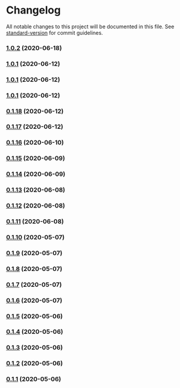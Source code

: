 # Changelog

All notable changes to this project will be documented in this file. See [standard-version](https://github.com/conventional-changelog/standard-version) for commit guidelines.

### [1.0.2](https://github.com/mohtasmedia/pkg-lookup/compare/v1.0.1...v1.0.2) (2020-06-18)

### [1.0.1](https://github.com/mohtasmedia/pkg-lookup/compare/v0.1.18...v1.0.1) (2020-06-12)

### [1.0.1](https://github.com/mohtasmedia/pkg-lookup/compare/v0.1.18...v1.0.1) (2020-06-12)

### [1.0.1](https://github.com/mohtasmedia/pkg-lookup/compare/v0.1.18...v1.0.1) (2020-06-12)

### [0.1.18](https://github.com/mohtasmedia/pkg-lookup/compare/v0.1.17...v0.1.18) (2020-06-12)

### [0.1.17](https://github.com/mohtasmedia/pkg-lookup/compare/v0.1.16...v0.1.17) (2020-06-12)

### [0.1.16](https://github.com/mohtasmedia/pkg-lookup/compare/v0.1.15...v0.1.16) (2020-06-10)

### [0.1.15](https://github.com/mohtasmedia/pkg-lookup/compare/v0.1.13...v0.1.15) (2020-06-09)

### [0.1.14](https://github.com/mohtasmedia/pkg-lookup/compare/v0.1.13...v0.1.14) (2020-06-09)

### [0.1.13](https://github.com/mohtasmedia/pkg-lookup/compare/v0.1.11...v0.1.13) (2020-06-08)

### [0.1.12](https://github.com/mohtasmedia/pkg-lookup/compare/v0.1.11...v0.1.12) (2020-06-08)

### [0.1.11](https://github.com/mohtasmedia/pkg-lookup/compare/v0.1.10...v0.1.11) (2020-06-08)

### [0.1.10](https://github.com/mohtasmedia/pkg-lookup/compare/v0.1.9...v0.1.10) (2020-05-07)

### [0.1.9](https://github.com/mohtasmedia/pkg-lookup/compare/v0.1.8...v0.1.9) (2020-05-07)

### [0.1.8](https://github.com/mohtasmedia/pkg-lookup/compare/v0.1.7...v0.1.8) (2020-05-07)

### [0.1.7](https://github.com/mohtasmedia/pkg-lookup/compare/v0.1.6...v0.1.7) (2020-05-07)

### [0.1.6](https://github.com/mohtasmedia/pkg-lookup/compare/v0.1.5...v0.1.6) (2020-05-07)

### [0.1.5](https://github.com/mohtasmedia/pkg-lookup/compare/v0.1.4...v0.1.5) (2020-05-06)

### [0.1.4](https://github.com/mohtasmedia/pkglookup/compare/v0.1.3...v0.1.4) (2020-05-06)

### [0.1.3](https://github.com/mohtasmedia/pkglookup/compare/v0.1.1...v0.1.3) (2020-05-06)

### [0.1.2](https://github.com/mohtasmedia/pkglookup/compare/v0.1.0...v0.1.2) (2020-05-06)

### [0.1.1](https://github.com/mohtasmedia/pkgstats/compare/v0.1.0...v0.1.1) (2020-05-06)
